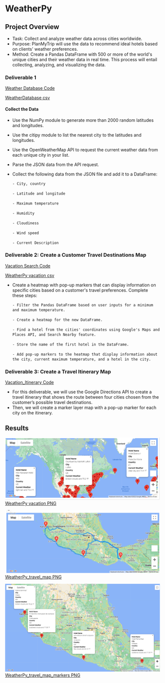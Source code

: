 # WeatherPy

## Project Overview
  - Task: Collect and analyze weather data across cities worldwide.
  - Purpose: PlanMyTrip will use the data to recommend ideal hotels based on clients' weather preferences.
  - Method: Create a Pandas DataFrame with 500 or more of the world's unique cities and their weather data in real time. This process will entail collecting,               analyzing, and visualizing the data.

### Deliverable 1

[Weather Database Code](Weather_Database/Weather_Database.ipynb)

[WeatherDatabase csv](Weather_Database/WeatherPy_Database.csv)


#### Collect the Data

  - Use the NumPy module to generate more than 2000 random latitudes and longitudes.
  - Use the citipy module to list the nearest city to the latitudes and longitudes.
  - Use the OpenWeatherMap API to request the current weather data from each unique city in your list.
  - Parse the JSON data from the API request.
  - Collect the following data from the JSON file and add it to a DataFrame:
  
        - City, country
        
        - Latitude and longitude
        
        - Maximum temperature
        
        - Humidity
        
        - Cloudiness
        
        - Wind speed
        
        - Current Description
        
### Deliverable 2: Create a Customer Travel Destinations Map

[Vacation Search Code](Vacation_Search/Vacation_Search.ipynb )

[WeatherPy vacation csv](Vacation_Search/WeatherPy_vacation.csv )


  - Create a heatmap with pop-up markers that can display information on specific cities based on a customer's travel preferences. Complete these steps:

        - Filter the Pandas DataFrame based on user inputs for a minimum and maximum temperature.
      
        - Create a heatmap for the new DataFrame.
     
        - Find a hotel from the cities' coordinates using Google's Maps and Places API, and Search Nearby feature.

        - Store the name of the first hotel in the DataFrame.
     
        - Add pop-up markers to the heatmap that display information about the city, current maximum temperature, and a hotel in the city.
     
### Deliverable 3: Create a Travel Itinerary Map

[Vacation_Itinerary Code](Vacation_Itinerary/Vacation_Itinerary.ipynb )

  - For this deliverable, we will use the Google Directions API to create a travel itinerary that shows the route between four cities chosen from the customer’s        possible travel destinations. 
  - Then, we will create a marker layer map with a pop-up marker for each city on the itinerary.

## Results 
![Test Image](/Vacation_Search/WeatherPy_vacation_map.png)
[WeatherPy vacation PNG](Vacation_Search/WeatherPy_vacation_map.png )



![Test Image](/Vacation_Itinerary/WeatherPy_travel_map.png)
[WeatherPy_travel_map PNG](Vacation_Itinerary/WeatherPy_travel_map.png )



![Test Image](/Vacation_Itinerary/WeatherPy_travel_map_markers.png)
[WeatherPy_travel_map_markers PNG](Vacation_Itinerary/WeatherPy_travel_map_markers.png )
